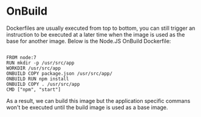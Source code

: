 # OnBuild

Dockerfiles are usually executed from top to bottom, you can still trigger an instruction to be executed at a later time when the image 
is used as the base for another image. Below is the Node.JS OnBuild Dockerfile:

<code>
FROM node:7
RUN mkdir -p /usr/src/app
WORKDIR /usr/src/app
ONBUILD COPY package.json /usr/src/app/
ONBUILD RUN npm install
ONBUILD COPY . /usr/src/app
CMD ["npm", "start"]
</code>

As a result, we can build this image but the application specific commans won't be executed until the build image is used as a base image.
